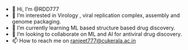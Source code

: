 - 👋 Hi, I’m @RDD777
- 👀 I’m interested in Virology , viral replication complex, assembly and genome packaging.
- 🌱 I’m currently learning ML based structure based drug discovery.
- 💞️ I’m looking to collaborate on ML and AI for antiviral drug discovery.
- 📫 How to reach me on ranjeet777@cukerala.ac.in

<!---
RDD777/RDD777 is a ✨ special ✨ repository because its `README.md` (this file) appears on your GitHub profile.
You can click the Preview link to take a look at your changes.
--->
